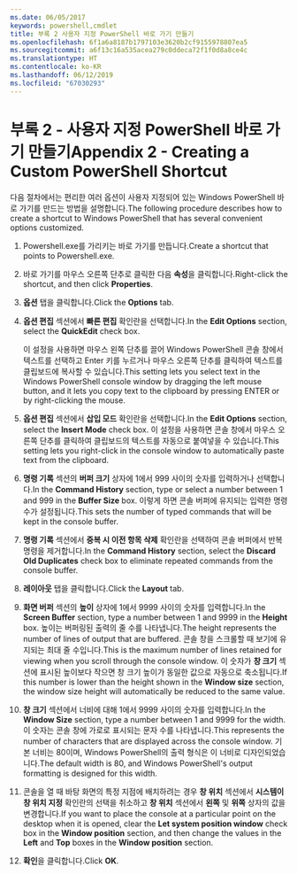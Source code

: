 ```yaml
---
ms.date: 06/05/2017
keywords: powershell,cmdlet
title: 부록 2 사용자 지정 PowerShell 바로 가기 만들기
ms.openlocfilehash: 6f1a6a8187b1797103e3620b2cf9155978807ea5
ms.sourcegitcommit: a6f13c16a535acea279c0ddeca72f1f0d8a8ce4c
ms.translationtype: HT
ms.contentlocale: ko-KR
ms.lasthandoff: 06/12/2019
ms.locfileid: "67030293"
---
```

# <a name="appendix-2---creating-a-custom-powershell-shortcut"></a><span data-ttu-id="f1eb9-103">부록 2 - 사용자 지정 PowerShell 바로 가기 만들기</span><span class="sxs-lookup"><span data-stu-id="f1eb9-103">Appendix 2 - Creating a Custom PowerShell Shortcut</span></span>

<span data-ttu-id="f1eb9-104">다음 절차에서는 편리한 여러 옵션이 사용자 지정되어 있는 Windows PowerShell 바로 가기를 만드는 방법을 설명합니다.</span><span class="sxs-lookup"><span data-stu-id="f1eb9-104">The following procedure describes how to create a shortcut to Windows PowerShell that has several convenient options customized.</span></span>

1. <span data-ttu-id="f1eb9-105">Powershell.exe를 가리키는 바로 가기를 만듭니다.</span><span class="sxs-lookup"><span data-stu-id="f1eb9-105">Create a shortcut that points to Powershell.exe.</span></span>

2. <span data-ttu-id="f1eb9-106">바로 가기를 마우스 오른쪽 단추로 클릭한 다음 **속성**을 클릭합니다.</span><span class="sxs-lookup"><span data-stu-id="f1eb9-106">Right-click the shortcut, and then click **Properties**.</span></span>

3. <span data-ttu-id="f1eb9-107">**옵션** 탭을 클릭합니다.</span><span class="sxs-lookup"><span data-stu-id="f1eb9-107">Click the **Options** tab.</span></span>

4. <span data-ttu-id="f1eb9-108">**옵션 편집** 섹션에서 **빠른 편집** 확인란을 선택합니다.</span><span class="sxs-lookup"><span data-stu-id="f1eb9-108">In the **Edit Options** section, select the **QuickEdit** check box.</span></span>

    <span data-ttu-id="f1eb9-109">이 설정을 사용하면 마우스 왼쪽 단추를 끌어 Windows PowerShell 콘솔 창에서 텍스트를 선택하고 Enter 키를 누르거나 마우스 오른쪽 단추를 클릭하여 텍스트를 클립보드에 복사할 수 있습니다.</span><span class="sxs-lookup"><span data-stu-id="f1eb9-109">This setting lets you select text in the Windows PowerShell console window by dragging the left mouse button, and it lets you copy text to the clipboard by pressing ENTER or by right-clicking the mouse.</span></span>

5. <span data-ttu-id="f1eb9-110">**옵션 편집** 섹션에서 **삽입 모드** 확인란을 선택합니다.</span><span class="sxs-lookup"><span data-stu-id="f1eb9-110">In the **Edit Options** section, select the **Insert Mode** check box.</span></span> <span data-ttu-id="f1eb9-111">이 설정을 사용하면 콘솔 창에서 마우스 오른쪽 단추를 클릭하여 클립보드의 텍스트를 자동으로 붙여넣을 수 있습니다.</span><span class="sxs-lookup"><span data-stu-id="f1eb9-111">This setting lets you right-click in the console window to automatically paste text from the clipboard.</span></span>

6. <span data-ttu-id="f1eb9-112">**명령 기록** 섹션의 **버퍼 크기** 상자에 1에서 999 사이의 숫자를 입력하거나 선택합니다.</span><span class="sxs-lookup"><span data-stu-id="f1eb9-112">In the **Command History** section, type or select a number between 1 and 999 in the **Buffer Size** box.</span></span> <span data-ttu-id="f1eb9-113">이렇게 하면 콘솔 버퍼에 유지되는 입력한 명령 수가 설정됩니다.</span><span class="sxs-lookup"><span data-stu-id="f1eb9-113">This sets the number of typed commands that will be kept in the console buffer.</span></span>

7. <span data-ttu-id="f1eb9-114">**명령 기록** 섹션에서 **중복 시 이전 항목 삭제** 확인란을 선택하여 콘솔 버퍼에서 반복 명령을 제거합니다.</span><span class="sxs-lookup"><span data-stu-id="f1eb9-114">In the **Command History** section, select the **Discard Old Duplicates** check box to eliminate repeated commands from the console buffer.</span></span>

8. <span data-ttu-id="f1eb9-115">**레이아웃** 탭을 클릭합니다.</span><span class="sxs-lookup"><span data-stu-id="f1eb9-115">Click the **Layout** tab.</span></span>

9. <span data-ttu-id="f1eb9-116">**화면 버퍼** 섹션의 **높이** 상자에 1에서 9999 사이의 숫자를 입력합니다.</span><span class="sxs-lookup"><span data-stu-id="f1eb9-116">In the **Screen Buffer** section, type a number between 1 and 9999 in the **Height** box.</span></span> <span data-ttu-id="f1eb9-117">높이는 버퍼링된 출력의 줄 수를 나타냅니다.</span><span class="sxs-lookup"><span data-stu-id="f1eb9-117">The height represents the number of lines of output that are buffered.</span></span> <span data-ttu-id="f1eb9-118">콘솔 창을 스크롤할 때 보기에 유지되는 최대 줄 수입니다.</span><span class="sxs-lookup"><span data-stu-id="f1eb9-118">This is the maximum number of lines retained for viewing when you scroll through the console window.</span></span> <span data-ttu-id="f1eb9-119">이 숫자가 **창 크기** 섹션에 표시된 높이보다 작으면 창 크기 높이가 동일한 값으로 자동으로 축소됩니다.</span><span class="sxs-lookup"><span data-stu-id="f1eb9-119">If this number is lower than the height shown in the **Window size** section, the window size height will automatically be reduced to the same value.</span></span>

10. <span data-ttu-id="f1eb9-120">**창 크기** 섹션에서 너비에 대해 1에서 9999 사이의 숫자를 입력합니다.</span><span class="sxs-lookup"><span data-stu-id="f1eb9-120">In the **Window Size** section, type a number between 1 and 9999 for the width.</span></span> <span data-ttu-id="f1eb9-121">이 숫자는 콘솔 창에 가로로 표시되는 문자 수를 나타냅니다.</span><span class="sxs-lookup"><span data-stu-id="f1eb9-121">This represents the number of characters that are displayed across the console window.</span></span> <span data-ttu-id="f1eb9-122">기본 너비는 80이며, Windows PowerShell의 출력 형식은 이 너비로 디자인되었습니다.</span><span class="sxs-lookup"><span data-stu-id="f1eb9-122">The default width is 80, and Windows PowerShell's output formatting is designed for this width.</span></span>

11. <span data-ttu-id="f1eb9-123">콘솔을 열 때 바탕 화면의 특정 지점에 배치하려는 경우 **창 위치** 섹션에서 **시스템이 창 위치 지정** 확인란의 선택을 취소하고 **창 위치** 섹션에서 **왼쪽** 및 **위쪽** 상자의 값을 변경합니다.</span><span class="sxs-lookup"><span data-stu-id="f1eb9-123">If you want to place the console at a particular point on the desktop when it is opened, clear the **Let system position window** check box in the **Window position** section, and then change the values in the **Left** and **Top** boxes in the **Window position** section.</span></span>

12. <span data-ttu-id="f1eb9-124">**확인**을 클릭합니다.</span><span class="sxs-lookup"><span data-stu-id="f1eb9-124">Click **OK**.</span></span>

